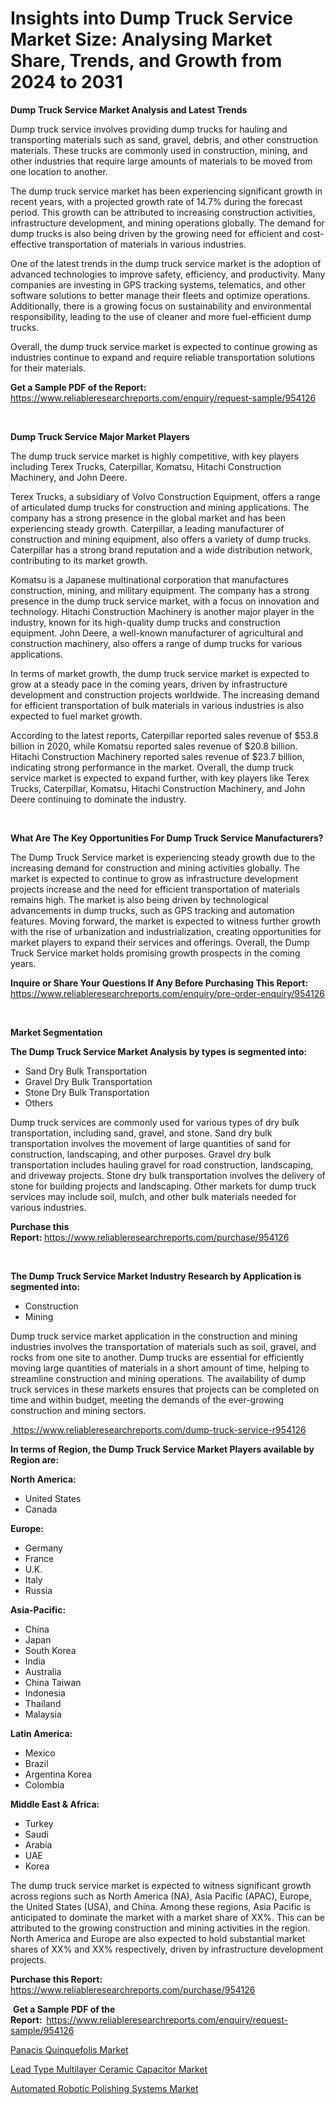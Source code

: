 <p><h1>Insights into Dump Truck Service Market Size: Analysing Market Share, Trends, and Growth from 2024 to 2031</h1></p><p><strong>Dump Truck Service Market Analysis and Latest Trends</strong></p>
<p><p>Dump truck service involves providing dump trucks for hauling and transporting materials such as sand, gravel, debris, and other construction materials. These trucks are commonly used in construction, mining, and other industries that require large amounts of materials to be moved from one location to another.</p><p>The dump truck service market has been experiencing significant growth in recent years, with a projected growth rate of 14.7% during the forecast period. This growth can be attributed to increasing construction activities, infrastructure development, and mining operations globally. The demand for dump trucks is also being driven by the growing need for efficient and cost-effective transportation of materials in various industries.</p><p>One of the latest trends in the dump truck service market is the adoption of advanced technologies to improve safety, efficiency, and productivity. Many companies are investing in GPS tracking systems, telematics, and other software solutions to better manage their fleets and optimize operations. Additionally, there is a growing focus on sustainability and environmental responsibility, leading to the use of cleaner and more fuel-efficient dump trucks.</p><p>Overall, the dump truck service market is expected to continue growing as industries continue to expand and require reliable transportation solutions for their materials.</p></p>
<p><strong>Get a Sample PDF of the Report:&nbsp;</strong> <a href="https://www.reliableresearchreports.com/enquiry/request-sample/954126">https://www.reliableresearchreports.com/enquiry/request-sample/954126</a></p>
<p>&nbsp;</p>
<p><strong>Dump Truck Service Major Market Players</strong></p>
<p><p>The dump truck service market is highly competitive, with key players including Terex Trucks, Caterpillar, Komatsu, Hitachi Construction Machinery, and John Deere. </p><p>Terex Trucks, a subsidiary of Volvo Construction Equipment, offers a range of articulated dump trucks for construction and mining applications. The company has a strong presence in the global market and has been experiencing steady growth. Caterpillar, a leading manufacturer of construction and mining equipment, also offers a variety of dump trucks. Caterpillar has a strong brand reputation and a wide distribution network, contributing to its market growth.</p><p>Komatsu is a Japanese multinational corporation that manufactures construction, mining, and military equipment. The company has a strong presence in the dump truck service market, with a focus on innovation and technology. Hitachi Construction Machinery is another major player in the industry, known for its high-quality dump trucks and construction equipment. John Deere, a well-known manufacturer of agricultural and construction machinery, also offers a range of dump trucks for various applications.</p><p>In terms of market growth, the dump truck service market is expected to grow at a steady pace in the coming years, driven by infrastructure development and construction projects worldwide. The increasing demand for efficient transportation of bulk materials in various industries is also expected to fuel market growth.</p><p>According to the latest reports, Caterpillar reported sales revenue of $53.8 billion in 2020, while Komatsu reported sales revenue of $20.8 billion. Hitachi Construction Machinery reported sales revenue of $23.7 billion, indicating strong performance in the market. Overall, the dump truck service market is expected to expand further, with key players like Terex Trucks, Caterpillar, Komatsu, Hitachi Construction Machinery, and John Deere continuing to dominate the industry.</p></p>
<p>&nbsp;</p>
<p><strong>What Are The Key Opportunities For Dump Truck Service Manufacturers?</strong></p>
<p><p>The Dump Truck Service market is experiencing steady growth due to the increasing demand for construction and mining activities globally. The market is expected to continue to grow as infrastructure development projects increase and the need for efficient transportation of materials remains high. The market is also being driven by technological advancements in dump trucks, such as GPS tracking and automation features. Moving forward, the market is expected to witness further growth with the rise of urbanization and industrialization, creating opportunities for market players to expand their services and offerings. Overall, the Dump Truck Service market holds promising growth prospects in the coming years.</p></p>
<p><strong>Inquire or Share Your Questions If Any Before Purchasing This Report:</strong> <a href="https://www.reliableresearchreports.com/enquiry/pre-order-enquiry/954126">https://www.reliableresearchreports.com/enquiry/pre-order-enquiry/954126</a></p>
<p>&nbsp;</p>
<p><strong>Market Segmentation</strong></p>
<p><strong>The Dump Truck Service Market Analysis by types is segmented into:</strong></p>
<p><ul><li>Sand Dry Bulk Transportation</li><li>Gravel Dry Bulk Transportation</li><li>Stone Dry Bulk Transportation</li><li>Others</li></ul></p>
<p><p>Dump truck services are commonly used for various types of dry bulk transportation, including sand, gravel, and stone. Sand dry bulk transportation involves the movement of large quantities of sand for construction, landscaping, and other purposes. Gravel dry bulk transportation includes hauling gravel for road construction, landscaping, and driveway projects. Stone dry bulk transportation involves the delivery of stone for building projects and landscaping. Other markets for dump truck services may include soil, mulch, and other bulk materials needed for various industries.</p></p>
<p><strong>Purchase this Report:&nbsp;</strong><a href="https://www.reliableresearchreports.com/purchase/954126">https://www.reliableresearchreports.com/purchase/954126</a></p>
<p>&nbsp;</p>
<p><strong>The Dump Truck Service Market Industry Research by Application is segmented into:</strong></p>
<p><ul><li>Construction</li><li>Mining</li></ul></p>
<p><p>Dump truck service market application in the construction and mining industries involves the transportation of materials such as soil, gravel, and rocks from one site to another. Dump trucks are essential for efficiently moving large quantities of materials in a short amount of time, helping to streamline construction and mining operations. The availability of dump truck services in these markets ensures that projects can be completed on time and within budget, meeting the demands of the ever-growing construction and mining sectors.</p></p>
<p><a href="https://www.reliableresearchreports.com/dump-truck-service-r954126">&nbsp;https://www.reliableresearchreports.com/dump-truck-service-r954126</a></p>
<p><strong>In terms of Region, the Dump Truck Service Market Players available by Region are:</strong></p>
<p>
    <p> <strong> North America: </strong>
        <ul>
            <li>United States</li>
            <li>Canada</li>
        </ul>
        </p> 
    <p> <strong> Europe: </strong>
        <ul>
            <li>Germany</li>
            <li>France</li>
            <li>U.K.</li>
            <li>Italy</li>
            <li>Russia</li>
        </ul>
        </p> 
    <p> <strong> Asia-Pacific: </strong>
        <ul>
            <li>China</li>
            <li>Japan</li>
            <li>South Korea</li>
            <li>India</li>
            <li>Australia</li>
            <li>China Taiwan</li>
            <li>Indonesia</li>
            <li>Thailand</li>
            <li>Malaysia</li>
        </ul>
        </p> 
    <p> <strong> Latin America: </strong>
        <ul>
            <li>Mexico</li>
            <li>Brazil</li>
            <li>Argentina Korea</li>
            <li>Colombia</li>
        </ul>
        </p> 
    <p> <strong> Middle East & Africa: </strong>
        <ul>
            <li>Turkey</li>
            <li>Saudi</li>
            <li>Arabia</li>
            <li>UAE</li>
            <li>Korea</li>
        </ul>
    </p>
    </p>
<p><p>The dump truck service market is expected to witness significant growth across regions such as North America (NA), Asia Pacific (APAC), Europe, the United States (USA), and China. Among these regions, Asia Pacific is anticipated to dominate the market with a market share of XX%. This can be attributed to the growing construction and mining activities in the region. North America and Europe are also expected to hold substantial market shares of XX% and XX% respectively, driven by infrastructure development projects.</p></p>
<p><strong>Purchase this Report: </strong><a href="https://www.reliableresearchreports.com/purchase/954126">https://www.reliableresearchreports.com/purchase/954126</a></p>
<p>&nbsp;<strong>Get a Sample PDF of the Report:&nbsp;&nbsp;</strong><a href="https://www.reliableresearchreports.com/enquiry/request-sample/954126">https://www.reliableresearchreports.com/enquiry/request-sample/954126</a></p>
<p><strong></strong></p>
<p><p><a href="https://www.linkedin.com/pulse/decoding-panacis-quinquefolis-market-metrics-share-trends-growth-ouu7f">Panacis Quinquefolis Market</a></p><p><a href="https://www.linkedin.com/pulse/decoding-lead-type-multilayer-ceramic-capacitor-market-metrics-32uhe">Lead Type Multilayer Ceramic Capacitor Market</a></p><p><a href="https://www.linkedin.com/pulse/automated-robotic-polishing-systems-market-comprehensive-assessment-hulxe">Automated Robotic Polishing Systems Market</a></p></p>